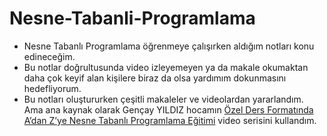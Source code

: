 ﻿# Nesne-Tabanli-Programlama
- Nesne Tabanlı Programlama öğrenmeye çalışırken aldığım notları konu
edineceğim. 
- Bu notlar doğrultusunda video izleyemeyen ya da makale okumaktan
daha çok keyif alan kişilere biraz da olsa yardımım dokunmasını hedefliyorum.
- Bu notları oluştururken çeşitli makaleler ve videolardan yararlandım. Ama ana
kaynak olarak Gençay YILDIZ hocamın [Özel Ders Formatında A’dan Z’ye Nesne Tabanlı Programlama Eğitimi](https://www.youtube.com/playlist?list=PLQVXoXFVVtp306cqgKyC8NoxCmHIuWVBK) video
serisini kullandım.

